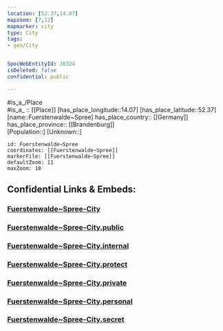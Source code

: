 ```yaml
---
location: [52.37,14.07] 
mapzoom: [7,12] 
mapmarker: city 
type: City
tags:
- geo/City


SpocWebEntityId: 30324
isDeleted: false
confidential: public

---
```

#is_a_/Place  
#is_a_ :: [[Place]] 
[has_place_longitude::14.07] 
[has_place_latitude::52.37] 
[name::Fuerstenwalde~Spree] 
has_place_country:: [[Germany]]  
has_place_province:: [[Brandenburg]]  
[Population::] 
[Unknown::] 


```leaflet
id: Fuerstenwalde~Spree
coordinates: [[Fuerstenwalde~Spree]] 
markerFile: [[Fuerstenwalde~Spree]] 
defaultZoom: 11 
maxZoom: 18
```


## Confidential Links & Embeds: 

### [Fuerstenwalde~Spree-City](/_Standards/Earth/Continent/Europe/Europe~Central/Germany/Germany~East/Brandenburg/counties~Brandenburg/Oder-Spree/cities~Oder-Spree/Fürstenwalde~Spree/boroughs~Fürstenwalde~Spree/Fuerstenwalde~Spree-City.md) 

### [Fuerstenwalde~Spree-City.public](/_public/Earth/Continent/Europe/Europe~Central/Germany/Germany~East/Brandenburg/counties~Brandenburg/Oder-Spree/cities~Oder-Spree/Fürstenwalde~Spree/boroughs~Fürstenwalde~Spree/Fuerstenwalde~Spree-City.public.md) 

### [Fuerstenwalde~Spree-City.internal](/_internal/Earth/Continent/Europe/Europe~Central/Germany/Germany~East/Brandenburg/counties~Brandenburg/Oder-Spree/cities~Oder-Spree/Fürstenwalde~Spree/boroughs~Fürstenwalde~Spree/Fuerstenwalde~Spree-City.internal.md) 

### [Fuerstenwalde~Spree-City.protect](/_protect/Earth/Continent/Europe/Europe~Central/Germany/Germany~East/Brandenburg/counties~Brandenburg/Oder-Spree/cities~Oder-Spree/Fürstenwalde~Spree/boroughs~Fürstenwalde~Spree/Fuerstenwalde~Spree-City.protect.md) 

### [Fuerstenwalde~Spree-City.private](/_private/Earth/Continent/Europe/Europe~Central/Germany/Germany~East/Brandenburg/counties~Brandenburg/Oder-Spree/cities~Oder-Spree/Fürstenwalde~Spree/boroughs~Fürstenwalde~Spree/Fuerstenwalde~Spree-City.private.md) 

### [Fuerstenwalde~Spree-City.personal](/_personal/Earth/Continent/Europe/Europe~Central/Germany/Germany~East/Brandenburg/counties~Brandenburg/Oder-Spree/cities~Oder-Spree/Fürstenwalde~Spree/boroughs~Fürstenwalde~Spree/Fuerstenwalde~Spree-City.personal.md) 

### [Fuerstenwalde~Spree-City.secret](/_secret/Earth/Continent/Europe/Europe~Central/Germany/Germany~East/Brandenburg/counties~Brandenburg/Oder-Spree/cities~Oder-Spree/Fürstenwalde~Spree/boroughs~Fürstenwalde~Spree/Fuerstenwalde~Spree-City.secret.md)


